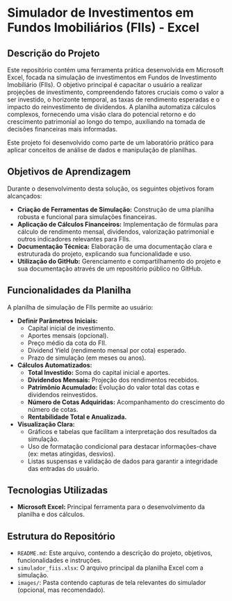 #  Simulador de Investimentos em Fundos Imobiliários (FIIs) - Excel

## Descrição do Projeto

Este repositório contém uma ferramenta prática desenvolvida em Microsoft Excel, focada na simulação de investimentos em Fundos de Investimento Imobiliário (FIIs). O objetivo principal é capacitar o usuário a realizar projeções de investimento, compreendendo fatores cruciais como o valor a ser investido, o horizonte temporal, as taxas de rendimento esperadas e o impacto do reinvestimento de dividendos. A planilha automatiza cálculos complexos, fornecendo uma visão clara do potencial retorno e do crescimento patrimonial ao longo do tempo, auxiliando na tomada de decisões financeiras mais informadas.

Este projeto foi desenvolvido como parte de um laboratório prático para aplicar conceitos de análise de dados e manipulação de planilhas.

##  Objetivos de Aprendizagem

Durante o desenvolvimento desta solução, os seguintes objetivos foram alcançados:

* **Criação de Ferramentas de Simulação:** Construção de uma planilha robusta e funcional para simulações financeiras.
* **Aplicação de Cálculos Financeiros:** Implementação de fórmulas para cálculo de rendimento mensal, dividendos, valorização patrimonial e outros indicadores relevantes para FIIs.
* **Documentação Técnica:** Elaboração de uma documentação clara e estruturada do projeto, explicando sua funcionalidade e uso.
* **Utilização do GitHub:** Gerenciamento e compartilhamento do projeto e sua documentação através de um repositório público no GitHub.

##  Funcionalidades da Planilha

A planilha de simulação de FIIs permite ao usuário:

* **Definir Parâmetros Iniciais:**
    * Capital inicial de investimento.
    * Aportes mensais (opcional).
    * Preço médio da cota do FII.
    * Dividend Yield (rendimento mensal por cota) esperado.
    * Prazo de simulação (em meses ou anos).
* **Cálculos Automatizados:**
    * **Total Investido:** Soma do capital inicial e aportes.
    * **Dividendos Mensais:** Projeção dos rendimentos recebidos.
    * **Patrimônio Acumulado:** Evolução do valor total das cotas e dividendos reinvestidos.
    * **Número de Cotas Adquiridas:** Acompanhamento do crescimento do número de cotas.
    * **Rentabilidade Total e Anualizada.**
* **Visualização Clara:**
    * Gráficos e tabelas que facilitam a interpretação dos resultados da simulação.
    * Uso de formatação condicional para destacar informações-chave (ex: metas atingidas, desvios).
    * Listas suspensas e validação de dados para garantir a integridade das entradas do usuário.

##  Tecnologias Utilizadas

* **Microsoft Excel:** Principal ferramenta para o desenvolvimento da planilha e dos cálculos.

##  Estrutura do Repositório

* `README.md`: Este arquivo, contendo a descrição do projeto, objetivos, funcionalidades e instruções.
* `simulador_fiis.xlsx`: O arquivo principal da planilha Excel com a simulação.
* `images/`: Pasta contendo capturas de tela relevantes do simulador (opcional, mas recomendado).

